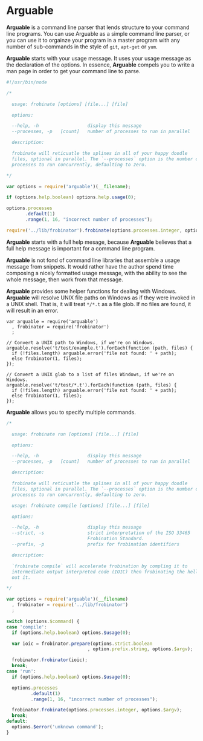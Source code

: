 # Arguable

**Arguable** is a command line parser that lends structure to your command line
programs. You can use Arguable as a simple command line parser, or you can use
it to orgainze your program in a master program with any number of sub-commands
in the style of `git`, `apt-get` or `yum`.


**Arguable** starts with your usage message. It uses your usage message as the
declaration of the options. In essence, **Arguable** compels you to write a man
page in order to get your command line to parse.

```javascript
#!/usr/bin/node

/*

  usage: frobinate [options] [file...] [file]

  options:

  --help, -h                  display this message
  --processes, -p   [count]   number of processes to run in parallel

  description:

  frobinate will reticuatle the splines in all of your happy doodle
  files, optional in parallel. The `--processes` option is the number of
  processes to run concurrently, defaulting to zero.

*/

var options = require('arguable')(__filename);

if (options.help.boolean) options.help.usage(0);

options.processes 
       .default(1)
       .range(1, 16, "incorrect number of processes");

require('../lib/frobinator').frobinate(options.processes.integer, options.$argv);
```

**Arguable** starts with a full help mesage, because **Arguable** believes
that a full help message is important for a command line program.

**Arguable** is not fond of command line libraries that assemble a usage
message from snippets. It would rather have the author spend time composing a
nicely formatted usage message, with the ability to see the whole message,
then work from that message.

**Arguable** provides some helper functions for dealing with Windows.
**Arguable** will resolve UNIX file paths on Windows as if they were invoked
in a UNIX shell. That is, it will treat `*/*.t` as a file glob. If no files
are found, it will result in an error.

```
var arguable = require('arguable')
  , frobinator = require('frobinator')
  ;

// Convert a UNIX path to Windows, if we're on Windows.
arguable.resolve('t/test/example.t').forEach(function (path, files) {
  if (!files.length) arguable.error('file not found: ' + path);
  else frobinator(1, files);
});

// Convert a UNIX glob to a list of files Windows, if we're on Windows.
arguable.resolve('t/test/*.t').forEach(function (path, files) {
  if (!files.length) arguable.error('file not found: ' + path);
  else frobinator(1, files);
});
```

**Arguable** allows you to specify multiple commands.

```javascript
/*

  usage: frobinate run [options] [file...] [file]

  options:

  --help, -h                  display this message
  --processes, -p   [count]   number of processes to run in parallel

  description:

  frobinate will reticuatle the splines in all of your happy doodle
  files, optional in parallel. The `--processes` option is the number of
  processes to run concurrently, defaulting to zero.

  usage: frobinate compile [options] [file...] [file]

  options:

  --help, -h                  display this message
  --strict, -s                strict interpretation of the ISO 33465
                              Frobination Standard.
  --prefix, -p                prefix for frobination identifiers

  description:

  `frobinate compile` will accelerate frobination by compling it to
  intermediate output interpreted code (IOIC) then frobinating the hell
  out it.

*/

var options = require('arguable')(__filename)
  , frobinator = require('../lib/frobinator')
  ;

switch (options.$command) {
case 'compile':
  if (options.help.boolean) options.$usage(0);

  var ioic = frobinator.prepare(options.strict.boolean
                              , option.prefix.string, options.$argv);

  frobinator.frobinator(ioic);
  break;
case 'run':
  if (options.help.boolean) options.$usage(0);

  options.processes 
         .default(1)
         .range(1, 16, "incorrect number of processes");

  frobinator.frobinate(options.processes.integer, options.$argv);
  break;
default:
  options.$error('unknown command');
}
```
